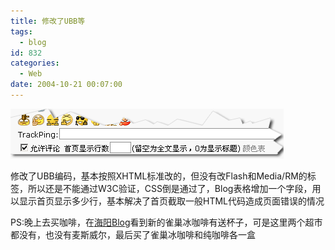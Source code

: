 ```yaml
---
title: 修改了UBB等
tags:
  - blog
id: 832
categories:
  - Web
date: 2004-10-21 00:07:00
---
```


![](/images/2004/10/21_12746.gif)

修改了UBB编码，基本按照XHTML标准改的，但没有改Flash和Media/RM的标签，所以还是不能通过W3C验证，CSS倒是通过了，Blog表格增加一个字段，用以显示首页显示多少行，基本解决了首页截取一般HTML代码造成页面错误的情况

PS:晚上去买咖啡，在[海阳Blog](http://blog.sea-bug.3322.org/blogview.asp?logID=136)看到新的雀巢冰咖啡有送杯子，可是这里两个超市都没有，也没有麦斯威尔，最后买了雀巢冰咖啡和纯咖啡各一盒